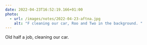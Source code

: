 ```yaml
---
date: 2022-04-23T16:52:19.166+01:00
photo:
  - url: /images/notes/2022-04-23-aftna.jpg
    alt: "F cleaning our car, Roo and Two in the background. "
---
```

Old half a job, cleaning our car. 
